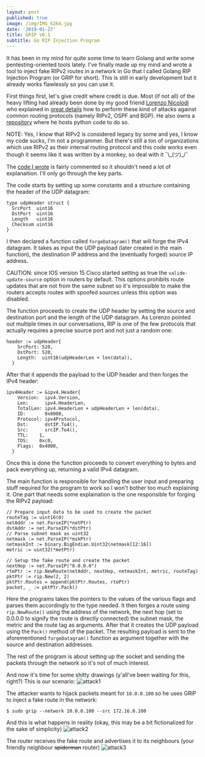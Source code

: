 ```yaml
---
layout: post
published: true
image: /img/IMG_6264.jpg
date: '2019-01-27'
title: GRIP v0.1
subtitle: Go RIP Injection Program
---
```

It has been in my mind for quite some time to learn Golang and write some pentesting-oriented tools lately. I've finally made up my mind and wrote a tool to inject fake RIPv2 routes in a network in Go that I called Golang RIP Injection Program (or GRIP for short). This is still in early development but it already works flawlessly so you can use it.

First things first, let's give credit where credit is due. Most (if not all) of the heavy lifting had already been done by my good friend [Lorenzo Nicolodi](https://www.linkedin.com/in/lorenzo-nicolodi-83a04420/) who explained in [great details](https://microlab.red/2018/04/06/practical-routing-attacks-1-3-rip/) how to perform these kind of attacks against common routing protocols (namely RIPv2, OSPF and BGP). He also owns a [repository](https://github.com/illordlo/exploits/tree/master/routing) where he hosts python code to do so.
<p class="alert alert-info">
    <span class="label label-info">NOTE:</span> Yes, I know that RIPv2 is considered legacy by some and yes, I know my code sucks, I'm not a programmer. But there's still a ton of organizations which use RIPv2 as their internal routing protocol and this code works even though it seems like it was written by a monkey, so deal with it ¯\_(ツ)_/¯
</p>

The [code I wrote](https://github.com/last-byte/GRIP) is fairly commented so it shouldn't need a lot of explanaition. I'll only go through the key parts.

The code starts by setting up some constants and a structure containing the header of the UDP datagram:

```
type udpHeader struct {
  SrcPort  uint16
  DstPort  uint16
  Length   uint16
  Checksum uint16
}
```

I then declared a function called `forgeDatagram()` that will forge the IPv4 datagram. It takes as input  the UDP payload (later created in the main function), the destination IP address and the (eventually forged) source IP address.

<p class="alert alert-warning">
    <span class="label label-warning">CAUTION:</span> since IOS version 15 Cisco started setting as true the <code>valide-update-source</code> option in routers by default. This options prohibits route updates that are not from the same subnet so it's impossible to make the routers accepts routes with spoofed sources unless this option was disabled.
</p>

The function proceeds to create the UDP header by setting the source and destination port and the length of the UDP datagram. As Lorenzo pointed out multiple times in our conversations, RIP is one of the few protocols that actually requires a precise source port and not just a random one:
```
header := udpHeader{
    SrcPort: 520,
    DstPort: 520,
    Length:  uint16(udpHeaderLen + len(data)),
  }
```

After that it appends the payload to the UDP header and then forges the IPv4 header:
```
ipv4Header := &ipv4.Header{
    Version:  ipv4.Version,
    Len:      ipv4.HeaderLen,
    TotalLen: ipv4.HeaderLen + udpHeaderLen + len(data),
    ID:       0x0000,
    Protocol: ipv4Protocol,
    Dst:      dstIP.To4(),
    Src:      srcIP.To4(),
    TTL:	1,
    TOS:	0xc0,
    Flags:	0x4000,
  }
```

Once this is done the function proceeds to convert everything to bytes and pack everything up, returning a valid IPv4 datagram.

The main function is responsible for handling the user input and preparing stuff required for the program to work so I won't bother too much explaining it. One part that needs some explaination is the one responsible for forging the RIPv2 payload:

```
// Prepare input data to be used to create the packet
routeTag := uint16(0)
netAddr := net.ParseIP(*netPtr)
dstAddr := net.ParseIP(*dstPtr)
// Parse subnet mask as uint32
netmask := net.ParseIP(*mskPtr)
netmaskInt := binary.BigEndian.Uint32(netmask[12:16])
metric := uint32(*metPtr)

// Setup the fake route and create the packet
nextHop := net.ParseIP("0.0.0.0")
rtePtr := rip.NewRoute(netAddr, nextHop, netmaskInt, metric, routeTag)
pktPtr := rip.New(2, 2)
pktPtr.Routes = append(pktPtr.Routes, rtePtr)
packet, _ := pktPtr.Pack()
```

Here the programs takes the pointers to the values of the various flags and parses them accordingly to the type needed. It then forges a route using `rip.NewRoute()` using the address of the network, the next hop (set to 0.0.0.0 to signify the route is directly connected) the subnet mask, the metric and the route tag as arguments. After that it creates the UDP payload using the `Pack()` method of the packet. The resulting payload is sent to the aforementioned `forgeDatagram()` function as argument together with the source and destination addresses.

The rest of the program is about setting up the socket and sending the packets through the network so it's not of much interest.

And now it's time for some shitty drawings (y'all've been waiting for this, right?)
This is our scenario:
![attack1]({{site.baseurl}}/img/attack1.jpg)

The attacker wants to hijack packets meant for `10.0.0.100` so he uses GRIP to inject a fake route in the network:
```
$ sudo grip --network 10.0.0.100 --src 172.16.0.100
```
And this is what happens in reality (okay, this may be a bit fictionalized for the sake of simplicity)
![attack2]({{site.baseurl}}/img/attack2.jpg)

The router receives the fake route and advertises it to its neighbours (your friendly neighbour ~~spiderman~~ router)
![attack3]({{site.baseurl}}/img/attack3.jpg)





